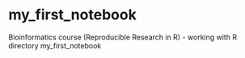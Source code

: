# my_first_notebook
Bioinformatics course (Reproducible Research in R) - working with R directory my_first_notebook
